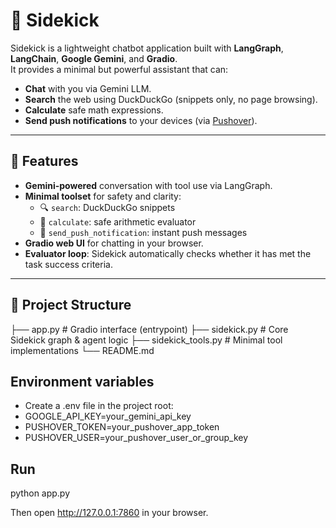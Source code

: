 # 🤖 Sidekick

Sidekick is a lightweight chatbot application built with **LangGraph**, **LangChain**, **Google Gemini**, and **Gradio**.  
It provides a minimal but powerful assistant that can:

- **Chat** with you via Gemini LLM.  
- **Search** the web using DuckDuckGo (snippets only, no page browsing).  
- **Calculate** safe math expressions.  
- **Send push notifications** to your devices (via [Pushover](https://pushover.net/)).  

---

## 🚀 Features

- **Gemini-powered** conversation with tool use via LangGraph.  
- **Minimal toolset** for safety and clarity:
  - 🔍 `search`: DuckDuckGo snippets  
  - 🧮 `calculate`: safe arithmetic evaluator  
  - 📲 `send_push_notification`: instant push messages  
- **Gradio web UI** for chatting in your browser.  
- **Evaluator loop**: Sidekick automatically checks whether it has met the task success criteria.  

---

## 📂 Project Structure

├── app.py # Gradio interface (entrypoint)
├── sidekick.py # Core Sidekick graph & agent logic
├── sidekick_tools.py # Minimal tool implementations
└── README.md

## Environment variables

- Create a .env file in the project root:
- GOOGLE_API_KEY=your_gemini_api_key
- PUSHOVER_TOKEN=your_pushover_app_token
- PUSHOVER_USER=your_pushover_user_or_group_key

## Run
python app.py

Then open http://127.0.0.1:7860 in your browser.



